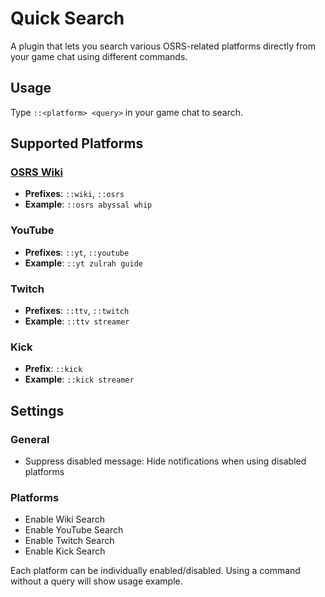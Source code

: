 # Quick Search
A plugin that lets you search various OSRS-related platforms directly from your game chat using different commands.

## Usage
Type `::<platform> <query>` in your game chat to search.

## Supported Platforms

### [OSRS Wiki](https://oldschool.runescape.wiki/)
- **Prefixes**: `::wiki`, `::osrs`
- **Example**: `::osrs abyssal whip`

### YouTube
- **Prefixes**: `::yt`, `::youtube`
- **Example**: `::yt zulrah guide`

### Twitch
- **Prefixes**: `::ttv`, `::twitch`
- **Example**: `::ttv streamer`

### Kick
- **Prefix**: `::kick`
- **Example**: `::kick streamer`

## Settings
### General
- Suppress disabled message: Hide notifications when using disabled platforms

### Platforms
- Enable Wiki Search
- Enable YouTube Search
- Enable Twitch Search
- Enable Kick Search

Each platform can be individually enabled/disabled. Using a command without a query will show usage example.